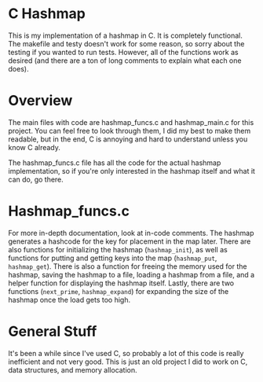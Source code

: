 # C Hashmap
This is my implementation of a hashmap in C. It is completely functional. The makefile and testy doesn't work for some reason, so sorry about the testing if you wanted to run tests. However, all of the functions work as desired (and there are a ton of long comments to explain what each one does).

# Overview
The main files with code are hashmap_funcs.c and hashmap_main.c for this project. You can feel free to look through them, I did my best to make them readable, but in the end, C is annoying and hard to understand unless you know C already.

The hashmap_funcs.c file has all the code for the actual hashmap implementation, so if you're only interested in the hashmap itself and what it can do, go there.

# Hashmap_funcs.c
For more in-depth documentation, look at in-code comments.
The hashmap generates a hashcode for the key for placement in the map later. There are also functions for initializing the hashmap (`hashmap_init`), as well as functions for putting and getting keys into the map (`hashmap_put`, `hashmap_get`).
There is also a function for freeing the memory used for the hashmap, saving the hashmap to a file, loading a hashmap from a file, and a helper function for displaying the hashmap itself.
Lastly, there are two functions (`next_prime`, `hashmap_expand`) for expanding the size of the hashmap once the load gets too high.

# General Stuff
It's been a while since I've used C, so probably a lot of this code is really inefficient and not very good. This is just an old project I did to work on C, data structures, and memory allocation.
